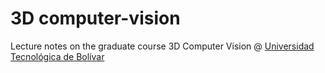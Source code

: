 # 3D computer-vision
Lecture notes on the graduate course 3D Computer Vision @ [Universidad Tecnológica de Bolívar](http://www.utb.edu.co/)
